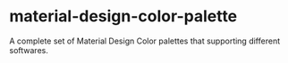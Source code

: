 # material-design-color-palette
A complete set of Material Design Color palettes that supporting different softwares.
